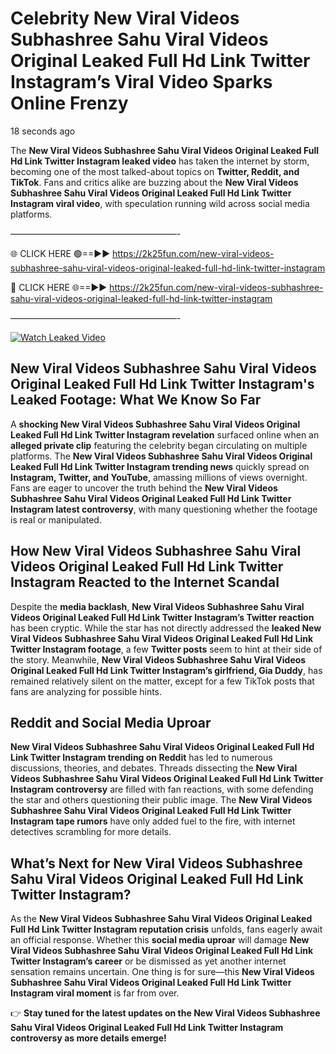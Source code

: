 # Celebrity New Viral Videos Subhashree Sahu Viral Videos Original Leaked Full Hd Link Twitter Instagram’s Viral Video Sparks Online Frenzy

18 seconds ago

The **New Viral Videos Subhashree Sahu Viral Videos Original Leaked Full Hd Link Twitter Instagram leaked video** has taken the internet by storm, becoming one of the most talked-about topics on **Twitter, Reddit, and TikTok**. Fans and critics alike are buzzing about the **New Viral Videos Subhashree Sahu Viral Videos Original Leaked Full Hd Link Twitter Instagram viral video**, with speculation running wild across social media platforms.

———————————————————-

🌐 CLICK HERE 🟢==►► https://2k25fun.com/new-viral-videos-subhashree-sahu-viral-videos-original-leaked-full-hd-link-twitter-instagram

🔴 CLICK HERE 🌐==►► https://2k25fun.com/new-viral-videos-subhashree-sahu-viral-videos-original-leaked-full-hd-link-twitter-instagram

———————————————————-

[![Watch Leaked Video](https://miro.medium.com/v2/resize:fit:828/format:webp/1*cilzJN44JGOrTw9NJCrNHA.gif "Watch Leaked Video")](https://2k25fun.com/new-viral-videos-subhashree-sahu-viral-videos-original-leaked-full-hd-link-twitter-instagram)

## **New Viral Videos Subhashree Sahu Viral Videos Original Leaked Full Hd Link Twitter Instagram's Leaked Footage: What We Know So Far**  
A **shocking New Viral Videos Subhashree Sahu Viral Videos Original Leaked Full Hd Link Twitter Instagram revelation** surfaced online when an **alleged private clip** featuring the celebrity began circulating on multiple platforms. The **New Viral Videos Subhashree Sahu Viral Videos Original Leaked Full Hd Link Twitter Instagram trending news** quickly spread on **Instagram, Twitter, and YouTube**, amassing millions of views overnight. Fans are eager to uncover the truth behind the **New Viral Videos Subhashree Sahu Viral Videos Original Leaked Full Hd Link Twitter Instagram latest controversy**, with many questioning whether the footage is real or manipulated.  

## **How New Viral Videos Subhashree Sahu Viral Videos Original Leaked Full Hd Link Twitter Instagram Reacted to the Internet Scandal**  
Despite the **media backlash**, **New Viral Videos Subhashree Sahu Viral Videos Original Leaked Full Hd Link Twitter Instagram’s Twitter reaction** has been cryptic. While the star has not directly addressed the **leaked New Viral Videos Subhashree Sahu Viral Videos Original Leaked Full Hd Link Twitter Instagram footage**, a few **Twitter posts** seem to hint at their side of the story. Meanwhile, **New Viral Videos Subhashree Sahu Viral Videos Original Leaked Full Hd Link Twitter Instagram’s girlfriend, Gia Duddy**, has remained relatively silent on the matter, except for a few TikTok posts that fans are analyzing for possible hints.  

## **Reddit and Social Media Uproar**  
**New Viral Videos Subhashree Sahu Viral Videos Original Leaked Full Hd Link Twitter Instagram trending on Reddit** has led to numerous discussions, theories, and debates. Threads dissecting the **New Viral Videos Subhashree Sahu Viral Videos Original Leaked Full Hd Link Twitter Instagram controversy** are filled with fan reactions, with some defending the star and others questioning their public image. The **New Viral Videos Subhashree Sahu Viral Videos Original Leaked Full Hd Link Twitter Instagram tape rumors** have only added fuel to the fire, with internet detectives scrambling for more details.  

## **What’s Next for New Viral Videos Subhashree Sahu Viral Videos Original Leaked Full Hd Link Twitter Instagram?**  
As the **New Viral Videos Subhashree Sahu Viral Videos Original Leaked Full Hd Link Twitter Instagram reputation crisis** unfolds, fans eagerly await an official response. Whether this **social media uproar** will damage **New Viral Videos Subhashree Sahu Viral Videos Original Leaked Full Hd Link Twitter Instagram’s career** or be dismissed as yet another internet sensation remains uncertain. One thing is for sure—this **New Viral Videos Subhashree Sahu Viral Videos Original Leaked Full Hd Link Twitter Instagram viral moment** is far from over.  

👉 **Stay tuned for the latest updates on the New Viral Videos Subhashree Sahu Viral Videos Original Leaked Full Hd Link Twitter Instagram controversy as more details emerge!**  